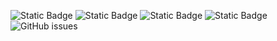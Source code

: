 ![Static Badge](https://img.shields.io/badge/blacklists-60-000000) ![Static Badge](https://img.shields.io/badge/blacklisted-2731192-cc0000) ![Static Badge](https://img.shields.io/badge/whitelisted-2242-00CC00) ![Static Badge](https://img.shields.io/badge/streaming_blacklist-28106-000000) ![GitHub issues](https://img.shields.io/github/issues/fabriziosalmi/blacklists)
